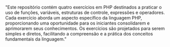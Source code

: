 
"Este repositório contém quatro exercícios em PHP destinados a praticar o uso de funções, variáveis, estruturas de controle, expressões e operadores. Cada exercício aborda um aspecto específico da linguagem PHP, proporcionando uma oportunidade para os iniciantes consolidarem e aprimorarem seus conhecimentos. Os exercícios são projetados para serem simples e diretos, facilitando a compreensão e a prática dos conceitos fundamentais da linguagem."

